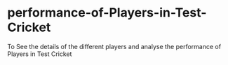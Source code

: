 # performance-of-Players-in-Test-Cricket
To See the details of the different players and analyse the performance of Players in Test Cricket
